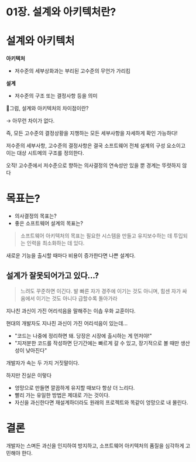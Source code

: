 # 01장. 설계와 아키텍처란?

# 설계와 아키텍처

**아키텍처**

- 저수준의 세부상화과는 부리된 고수준의 무언가 가리킴

**설계**

- 저수준의 구조 또는 결정사항 등을 의미

🤔그럼, 설계와 아키텍처의 차이점이란?

→ 아무런 차이가 없다.

즉, 모든 고수준의 결정상황을 지챙하는 모든 세부사항을 자세하게 확인 가능하다!

저수준의 세부사항, 고수준의 결정사항은 결국 소프트웨어 전체 설계의 구성 요소이고 이는 대상 시트메의 구조를 정의한다. 

오직! 고수준에서 저수준으로 향하는 의사결정의 연속성만 있을 뿐 경계는 뚜렷하지 않다

# 목표는?

- 의사결정의 목표는?
- 좋은 소프트웨어 설계의 목표는?

> 소프트웨어 아키텍처의 목표는 필요한 시스템을 만들고 유지보수하는 데 투입되는 인력을 최소화하는 데 있다.

새로운 기능을 출시할 때마다 비용이 증가한다면 나쁜 설계다.

## 설계가 잘못되어가고 있다...?

> 느려도 꾸준하면 이긴다.
발 빠른 자가 경주에 이기는 것도 아니며, 힘센 자가 싸움에서 이기는 것도 아니다
급할수록 돌아가라

지나친 과신이 가진 어리석음을 말해주는 이솝 우화 교훈이다.

현대의 개발자도 지나친 과신이 가진 어리석음이 있는데...

- "코드는 나중에 정리하면 돼. 당장은 시장에 출시하는 게 먼저야!"
- "지저분한 코드를 작성하면 단기간에는 빠르게 갈 수 있고, 장기적으로 볼 때만 생산성이 낮아진다"

개발자가 속는 두 가지 거짓말이다.

하지만 진실은 이렇다

- 엉망으로 만들면 깔끔하게 유지할 때보다 항상 더 느리다.
- 빨리 가는 유일한 방법은 제대로 가는 것이다.
- 자신을 과신한다면 재설계하더라도 원래의 프로젝트와 똑같이 엉망으로 내 몰린다.

# 결론

개발자는 스며든 과신을 인지하여 방지하고, 소프트웨어 아키텍처의 품질을 심각하게 고민해야 한다.
